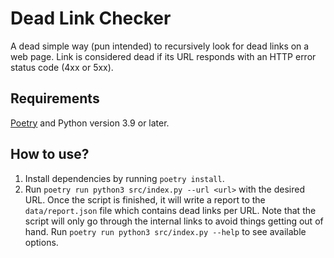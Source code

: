 # Dead Link Checker

A dead simple way (pun intended) to recursively look for dead links on a web page. Link is considered dead if its URL responds with an HTTP error status code (4xx or 5xx).

## Requirements

[Poetry](https://python-poetry.org/) and Python version 3.9 or later.

## How to use?

1. Install dependencies by running `poetry install`.
2. Run `poetry run python3 src/index.py --url <url>` with the desired URL. Once the script is finished, it will write a report to the `data/report.json` file which contains dead links per URL. Note that the script will only go through the internal links to avoid things getting out of hand. Run `poetry run python3 src/index.py --help` to see available options.
